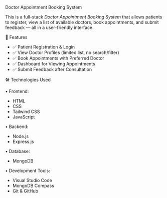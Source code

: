 Doctor Appointment Booking System

This is a full-stack *Doctor Appointment Booking System* that allows patients to register, view a list of available doctors, book appointments, and submit feedback — all in a user-friendly interface.

 🚀 Features
- ✅ Patient Registration & Login
- ✅ View Doctor Profiles (limited list, no search/filter)
- ✅ Book Appointments with Preferred Doctor
- ✅ Dashboard for Viewing Appointments
- ✅ Submit Feedback after Consultation
 
 🛠 Technologies Used
 
• Frontend:
- HTML
- CSS
- Tailwind CSS
- JavaScript
  
• Backend:
- Node.js
- Express.js
  
• Database:
- MongoDB
 
• Development Tools:
- Visual Studio Code
- MongoDB Compass
- Git & GitHub

